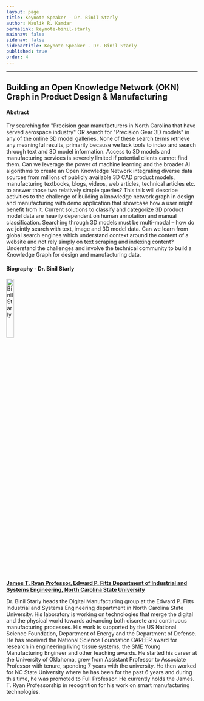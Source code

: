 ```yaml
---
layout: page
title: Keynote Speaker - Dr. Binil Starly
author: Maulik R. Kamdar
permalink: keynote-binil-starly
mainnav: false
sidenav: false
sidebartitle: Keynote Speaker - Dr. Binil Starly
published: true
order: 4
---
```


----------------------------------------------------------------

## **Building an Open Knowledge Network (OKN) Graph in Product Design & Manufacturing**

#### **Abstract**

Try searching for "Precision gear manufacturers in North Carolina that have served aerospace industry" OR search for "Precision Gear 3D models" in any of the online 3D model galleries. None of these search terms retrieve any meaningful results, primarily because we lack tools to index and search through text and 3D model information. Access to 3D models and manufacturing services is severely limited if potential clients cannot find them. Can we leverage the power of machine learning and the broader AI algorithms to create an Open Knowledge Network integrating diverse data sources from millions of publicly available 3D CAD product models, manufacturing textbooks, blogs, videos, web articles, technical articles etc. to answer those two relatively simple queries? This talk will describe activities to the challenge of building a knowledge network graph in design and manufacturing with demo application that showcase how a user might benefit from it.  Current solutions to classify and categorize 3D product model data are heavily dependent on human annotation and manual classification. Searching through 3D models must be multi-modal – how do we jointly search with text, image and 3D model data. Can we learn from global search engines which understand context around the content of a website and not rely simply on text scraping and indexing content? Understand the challenges and involve the technical community to build a Knowledge Graph for design and manufacturing data.

#### **Biography - Dr. Binil Starly**

[<img src="https://us2ts.org/images/binil-starly.png" alt="Binil Starly" width="20%">](https://www.ise.ncsu.edu/people/bstarly/)

[**James T. Ryan Professor, Edward P. Fitts Department of Industrial and Systems Engineering, North Carolina State University**](https://www.ise.ncsu.edu/people/bstarly/)

Dr. Binil Starly heads the Digital Manufacturing group at the Edward P. Fitts Industrial and Systems Engineering department in North Carolina State University. His laboratory is working on technologies that merge the digital and the physical world towards advancing both discrete and continuous manufacturing processes. His work is supported by the US National Science Foundation, Department of Energy and the Department of Defense. He has received the National Science Foundation CAREER award for research in engineering living tissue systems, the SME Young Manufacturing Engineer and other teaching awards. He started his career at the University of Oklahoma, grew from Assistant Professor to Associate Professor with tenure, spending 7 years with the university. He then worked for NC State University where he has been for the past 6 years and during this time, he was promoted to Full Professor. He currently holds the James. T. Ryan Professorship in recognition for his work on smart manufacturing technologies.
